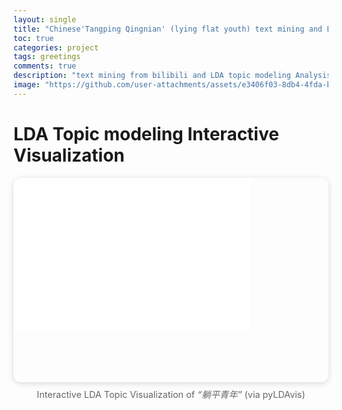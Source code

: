 ```yaml
--- 
layout: single
title: "Chinese'Tangping Qingnian' (lying flat youth) text mining and LDA topic modeling Analysis"
toc: true
categories: project
tags: greetings
comments: true 
description: "text mining from bilibili and LDA topic modeling Analysis about 躺平青年 (Tangping Qingnian) in China"
image: "https://github.com/user-attachments/assets/e3406f03-8db4-4fda-bd2d-351d76686472"
---
```

# LDA Topic modeling Interactive Visualization
<div style="position: relative; width: 100%; padding-bottom: 65%; height: 0; overflow: hidden; border-radius: 12px; box-shadow: 0 2px 10px rgba(0,0,0,0.15);">
  <iframe 
    src="/assets/lda_tangping.html" 
    style="position: absolute; top: 0; left: 0; width: 75%; height: 75%; border: none;"
    allowfullscreen
  ></iframe>
</div>
<p style="text-align:center; font-size:0.9rem; color:#666; margin-top:8px;">
  Interactive LDA Topic Visualization of <em>“躺平青年”</em> (via pyLDAvis)
</p>


